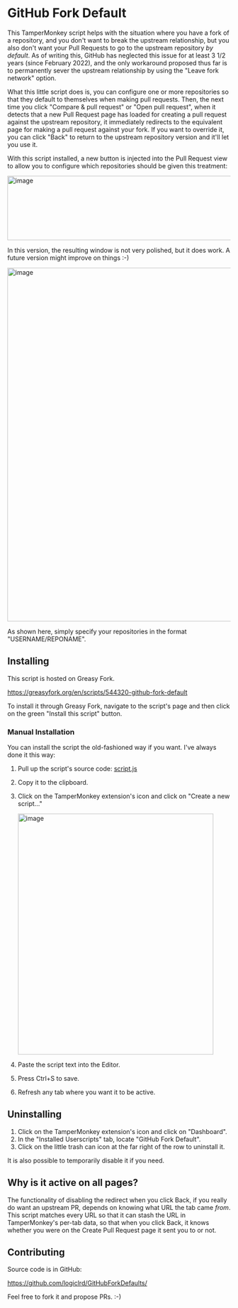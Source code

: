 # GitHub Fork Default

This TamperMonkey script helps with the situation where you have a fork of a repository, and you don't want to break the upstream relationship, but you also don't want your Pull Requests to go to the upstream repository _by default_. As of writing this, GitHub has neglected this issue for at least 3 1/2 years (since February 2022), and the only workaround proposed thus far is to permanently sever the upstream relationship by using the "Leave fork network" option.

What this little script does is, you can configure one or more repositories so that they default to themselves when making pull requests. Then, the next time you click "Compare & pull request" or "Open pull request", when it detects that a new Pull Request page has loaded for creating a pull request against the upstream repository, it immediately redirects to the equivalent page for making a pull request against your fork. If you want to override it, you can click "Back" to return to the upstream repository version and it'll let you use it.

With this script installed, a new button is injected into the Pull Request view to allow you to configure which repositories should be given this treatment:

<img width="584" height="145" alt="image" src="https://github.com/user-attachments/assets/ac8941a5-8fd7-447a-b65f-37e3eb16244e" />

In this version, the resulting window is not very polished, but it does work. A future version might improve on things :-)

<img width="1453" height="797" alt="image" src="https://github.com/user-attachments/assets/1cceedf5-a040-49a1-9f2c-b12f0aa6ee5a" />

As shown here, simply specify your repositories in the format "USERNAME/REPONAME".

## Installing

This script is hosted on Greasy Fork.

https://greasyfork.org/en/scripts/544320-github-fork-default

To install it through Greasy Fork, navigate to the script's page and then click on the green "Install this script" button.

### Manual Installation

You can install the script the old-fashioned way if you want. I've always done it this way:

1. Pull up the script's source code: [script.js](https://raw.githubusercontent.com/logiclrd/GitHubForkDefault/refs/heads/main/script.js?raw=1)
2. Copy it to the clipboard.
3. Click on the TamperMonkey extension's icon and click on "Create a new script..."

    <img width="441" height="543" alt="image" src="https://github.com/user-attachments/assets/54c66a55-a892-4eac-915a-429b932649e6" />

4. Paste the script text into the Editor.
5. Press Ctrl+S to save.
6. Refresh any tab where you want it to be active.

## Uninstalling

1. Click on the TamperMonkey extension's icon and click on "Dashboard".
2. In the "Installed Userscripts" tab, locate "GitHub Fork Default".
3. Click on the little trash can icon at the far right of the row to uninstall it.

It is also possible to temporarily disable it if you need.

## Why is it active on all pages?

The functionality of disabling the redirect when you click Back, if you really do want an upstream PR, depends on knowing what URL the tab came _from_. This script matches every URL so that it can stash the URL in TamperMonkey's per-tab data, so that when you click Back, it knows whether you were on the Create Pull Request page it sent you to or not.

## Contributing

Source code is in GitHub:

https://github.com/logiclrd/GitHubForkDefaults/

Feel free to fork it and propose PRs. :-)
